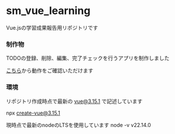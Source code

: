 # sm_vue_learning

Vue.jsの学習成果報告用リポジトリです

### 制作物

TODOの登録、削除、編集、完了チェックを行うアプリを制作しました

[こちら](https://sm-vue-learning-git-master-ziba-muras-projects.vercel.app)から動作をご確認いただけます

### 環境

リポジトリ作成時点で最新の vue@3.15.1 で記述しています

npx create-vue@3.15.1

現時点で最新のnodeのLTSを使用しています
node -v
v22.14.0
